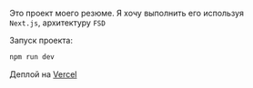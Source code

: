 Это проект моего резюме. Я хочу выполнить его используя  
`Next.js`, архитектуру `FSD`

Запуск проекта:

```bash
npm run dev
```

Деплой на [Vercel](https://cv-seven-sooty-99.vercel.app/)